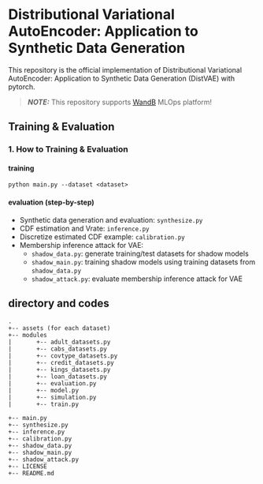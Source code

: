 # Distributional Variational AutoEncoder: Application to Synthetic Data Generation

This repository is the official implementation of Distributional Variational AutoEncoder: Application to Synthetic Data Generation (DistVAE) with pytorch. 

> **_NOTE:_** This repository supports [WandB](https://wandb.ai/site) MLOps platform!

## Training & Evaluation 

### 1. How to Training & Evaluation  

#### training
```
python main.py --dataset <dataset>
```   

#### evaluation (step-by-step)
- Synthetic data generation and evaluation: `synthesize.py`
- CDF estimation and Vrate: `inference.py`
- Discretize estimated CDF example: `calibration.py`
- Membership inference attack for VAE: 
  - `shadow_data.py`: generate training/test datasets for shadow models
  - `shadow_main.py`: training shadow models using training datasets from `shadow_data.py`
  - `shadow_attack.py`: evaluate membership inference attack for VAE

## directory and codes

```
.
+-- assets (for each dataset)
+-- modules 
|       +-- adult_datasets.py
|       +-- cabs_datasets.py
|       +-- covtype_datasets.py
|       +-- credit_datasets.py
|       +-- kings_datasets.py
|       +-- loan_datasets.py
|       +-- evaluation.py
|       +-- model.py
|       +-- simulation.py
|       +-- train.py

+-- main.py
+-- synthesize.py
+-- inference.py
+-- calibration.py
+-- shadow_data.py
+-- shadow_main.py
+-- shadow_attack.py
+-- LICENSE
+-- README.md
```
